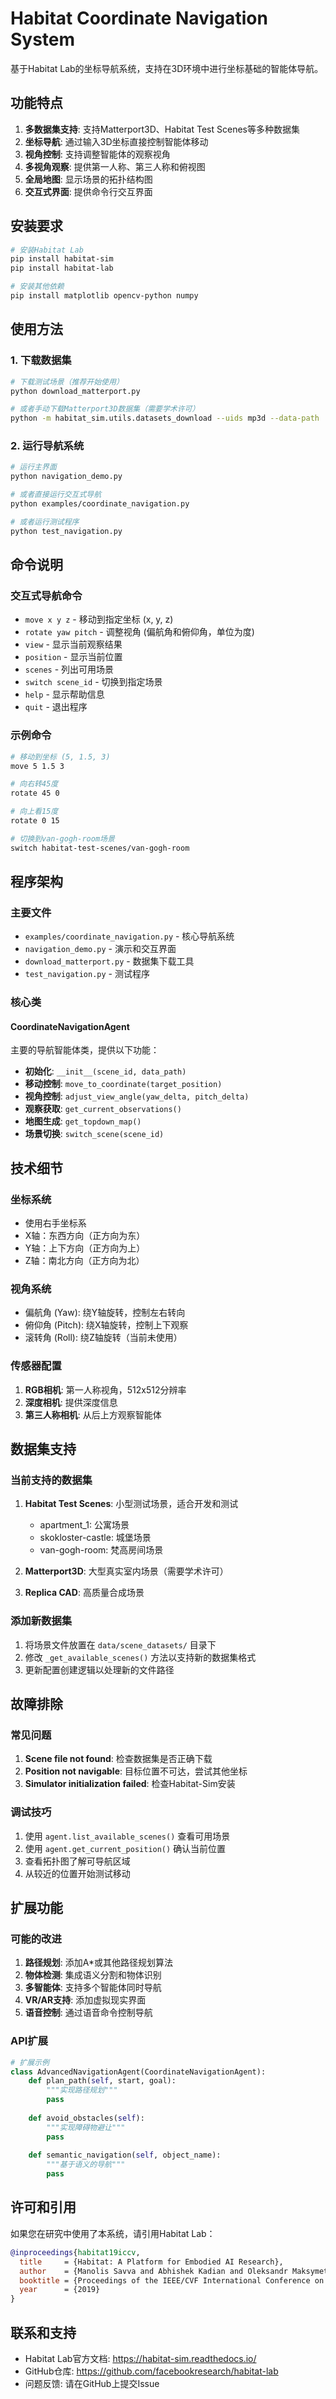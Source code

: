 # Habitat Coordinate Navigation System

基于Habitat Lab的坐标导航系统，支持在3D环境中进行坐标基础的智能体导航。

## 功能特点

1. **多数据集支持**: 支持Matterport3D、Habitat Test Scenes等多种数据集
2. **坐标导航**: 通过输入3D坐标直接控制智能体移动
3. **视角控制**: 支持调整智能体的观察视角
4. **多视角观察**: 提供第一人称、第三人称和俯视图
5. **全局地图**: 显示场景的拓扑结构图
6. **交互式界面**: 提供命令行交互界面

## 安装要求

```bash
# 安装Habitat Lab
pip install habitat-sim
pip install habitat-lab

# 安装其他依赖
pip install matplotlib opencv-python numpy
```

## 使用方法

### 1. 下载数据集

```bash
# 下载测试场景（推荐开始使用）
python download_matterport.py

# 或者手动下载Matterport3D数据集（需要学术许可）
python -m habitat_sim.utils.datasets_download --uids mp3d --data-path ./data
```

### 2. 运行导航系统

```bash
# 运行主界面
python navigation_demo.py

# 或者直接运行交互式导航
python examples/coordinate_navigation.py

# 或者运行测试程序
python test_navigation.py
```

## 命令说明

### 交互式导航命令

- `move x y z` - 移动到指定坐标 (x, y, z)
- `rotate yaw pitch` - 调整视角 (偏航角和俯仰角，单位为度)
- `view` - 显示当前观察结果
- `position` - 显示当前位置
- `scenes` - 列出可用场景
- `switch scene_id` - 切换到指定场景
- `help` - 显示帮助信息
- `quit` - 退出程序

### 示例命令

```bash
# 移动到坐标 (5, 1.5, 3)
move 5 1.5 3

# 向右转45度
rotate 45 0

# 向上看15度
rotate 0 15

# 切换到van-gogh-room场景
switch habitat-test-scenes/van-gogh-room
```

## 程序架构

### 主要文件

- `examples/coordinate_navigation.py` - 核心导航系统
- `navigation_demo.py` - 演示和交互界面
- `download_matterport.py` - 数据集下载工具
- `test_navigation.py` - 测试程序

### 核心类

#### CoordinateNavigationAgent

主要的导航智能体类，提供以下功能：

- **初始化**: `__init__(scene_id, data_path)`
- **移动控制**: `move_to_coordinate(target_position)`
- **视角控制**: `adjust_view_angle(yaw_delta, pitch_delta)`
- **观察获取**: `get_current_observations()`
- **地图生成**: `get_topdown_map()`
- **场景切换**: `switch_scene(scene_id)`

## 技术细节

### 坐标系统

- 使用右手坐标系
- X轴：东西方向（正方向为东）
- Y轴：上下方向（正方向为上）
- Z轴：南北方向（正方向为北）

### 视角系统

- 偏航角 (Yaw): 绕Y轴旋转，控制左右转向
- 俯仰角 (Pitch): 绕X轴旋转，控制上下观察
- 滚转角 (Roll): 绕Z轴旋转（当前未使用）

### 传感器配置

1. **RGB相机**: 第一人称视角，512x512分辨率
2. **深度相机**: 提供深度信息
3. **第三人称相机**: 从后上方观察智能体

## 数据集支持

### 当前支持的数据集

1. **Habitat Test Scenes**: 小型测试场景，适合开发和测试
   - apartment_1: 公寓场景
   - skokloster-castle: 城堡场景
   - van-gogh-room: 梵高房间场景

2. **Matterport3D**: 大型真实室内场景（需要学术许可）

3. **Replica CAD**: 高质量合成场景

### 添加新数据集

1. 将场景文件放置在 `data/scene_datasets/` 目录下
2. 修改 `_get_available_scenes()` 方法以支持新的数据集格式
3. 更新配置创建逻辑以处理新的文件路径

## 故障排除

### 常见问题

1. **Scene file not found**: 检查数据集是否正确下载
2. **Position not navigable**: 目标位置不可达，尝试其他坐标
3. **Simulator initialization failed**: 检查Habitat-Sim安装

### 调试技巧

1. 使用 `agent.list_available_scenes()` 查看可用场景
2. 使用 `agent.get_current_position()` 确认当前位置
3. 查看拓扑图了解可导航区域
4. 从较近的位置开始测试移动

## 扩展功能

### 可能的改进

1. **路径规划**: 添加A*或其他路径规划算法
2. **物体检测**: 集成语义分割和物体识别
3. **多智能体**: 支持多个智能体同时导航
4. **VR/AR支持**: 添加虚拟现实界面
5. **语音控制**: 通过语音命令控制导航

### API扩展

```python
# 扩展示例
class AdvancedNavigationAgent(CoordinateNavigationAgent):
    def plan_path(self, start, goal):
        """实现路径规划"""
        pass
    
    def avoid_obstacles(self):
        """实现障碍物避让"""
        pass
    
    def semantic_navigation(self, object_name):
        """基于语义的导航"""
        pass
```

## 许可和引用

如果您在研究中使用了本系统，请引用Habitat Lab：

```bibtex
@inproceedings{habitat19iccv,
  title     = {Habitat: A Platform for Embodied AI Research},
  author    = {Manolis Savva and Abhishek Kadian and Oleksandr Maksymets and others},
  booktitle = {Proceedings of the IEEE/CVF International Conference on Computer Vision (ICCV)},
  year      = {2019}
}
```

## 联系和支持

- Habitat Lab官方文档: https://habitat-sim.readthedocs.io/
- GitHub仓库: https://github.com/facebookresearch/habitat-lab
- 问题反馈: 请在GitHub上提交Issue

